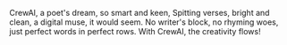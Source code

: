 CrewAI, a poet's dream, so smart and keen,
Spitting verses, bright and clean,  a digital muse, it would seem.
No writer's block, no rhyming woes, just perfect words in perfect rows.
With CrewAI, the creativity flows!